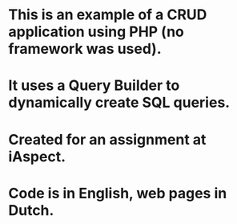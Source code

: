 # This is an example of a CRUD application using PHP (no framework was used).
# It uses a Query Builder to dynamically create SQL queries.
# Created for an assignment at iAspect.
# Code is in English, web pages in Dutch.

